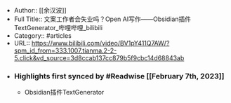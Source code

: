 - Author:: [[余汉波]]
- Full Title:: 文案工作者会失业吗？Open AI写作——Obsidian插件TextGenerator_哔哩哔哩_bilibili
- Category:: #articles
- URL:: https://www.bilibili.com/video/BV1pY411Q7AW/?spm_id_from=333.1007.tianma.2-2-5.click&vd_source=3d8ccab137cc879b5f9cbc14d68843ab
- ### Highlights first synced by #Readwise [[February 7th, 2023]]
    - Obsidian插件TextGenerator
